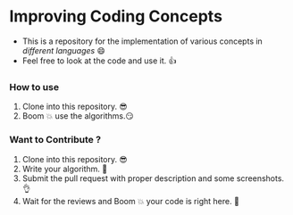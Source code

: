 # Improving Coding Concepts 
- This is a repository for the implementation of various concepts in *different languages* :smile:
- Feel free to look at the code and use it. :thumbsup:

### How to use
1. Clone into this repository. :sunglasses:
2. Boom :boom: use the algorithms.:smirk:

### Want to Contribute ?
1. Clone into this repository. :sunglasses:
2. Write your algorithm. :punch:
3. Submit the pull request with proper description and some screenshots. :ok_hand:
4. Wait for the reviews and Boom :boom: your code is right here. :100: